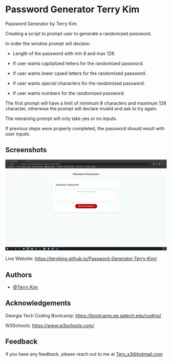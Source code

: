 
# Password Generator Terry Kim
Password Generator by Terry Kim

Creating a script to prompt user to generate a randomized password.

In order the window prompt will declare:

- Length of the password with min 8 and max 128.

- If user wants capitalized letters for the randomized password.

- If user wants lower cased letters for the randomized password.

- If user wants special characters for the randomized password.

- If user wants numbers for the randomized password.

The first prompt will have a limit of minimum 8 characters and maximum 128 character, otherwise the prompt will declare invalid and ask to try again.

The remaining prompt will only take yes or no inputs.

If previous steps were properly completed, the password should result with user inputs.
## Screenshots

![App Screenshot](./assets/Untitled_%20Jul%2023%2C%202022%204_14%20PM.gif)

Live Website: https://teryking.github.io/Password-Generator-Terry-Kim/


## Authors

- [@Terry Kim](https://github.com/TeryKing/Portfolio-Terry-Kim)


## Acknowledgements

Georgia Tech Coding Bootcamp: https://bootcamp.pe.gatech.edu/coding/

W3Schools: https://www.w3schools.com/

## Feedback

If you have any feedback, please reach out to me at Tery_x3@hotmail.com

